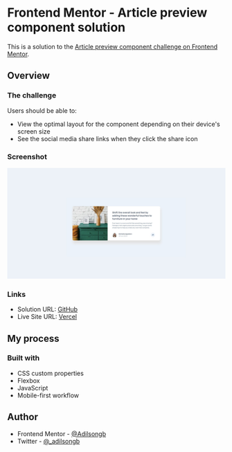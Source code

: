 # Frontend Mentor - Article preview component solution

This is a solution to the [Article preview component challenge on Frontend Mentor](https://www.frontendmentor.io/challenges/article-preview-component-dYBN_pYFT).

## Overview

### The challenge

Users should be able to:

- View the optimal layout for the component depending on their device's screen size
- See the social media share links when they click the share icon

### Screenshot

![](images/screenshot.jpeg)

### Links

- Solution URL: [GitHub](https://github.com/Adilsongb/article-preview-component)
- Live Site URL: [Vercel](https://article-preview-component-jet-phi.vercel.app/)

## My process

### Built with

- CSS custom properties
- Flexbox
- JavaScript
- Mobile-first workflow

## Author

- Frontend Mentor - [@Adilsongb](https://www.frontendmentor.io/profile/Adilsongb)
- Twitter - [@_adilsongb](https://twitter.com/_adilsongb)